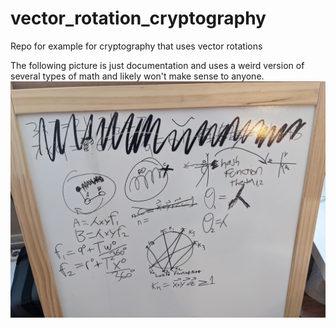 # vector_rotation_cryptography
Repo for example for cryptography that uses vector rotations 

The following picture is just documentation and uses a weird version of several types of math and likely won't make sense to anyone.
![braindump](https://raw.githubusercontent.com/trisimix/vector_rotation_cryptography/main/PXL_20210123_154612505.jpg)
